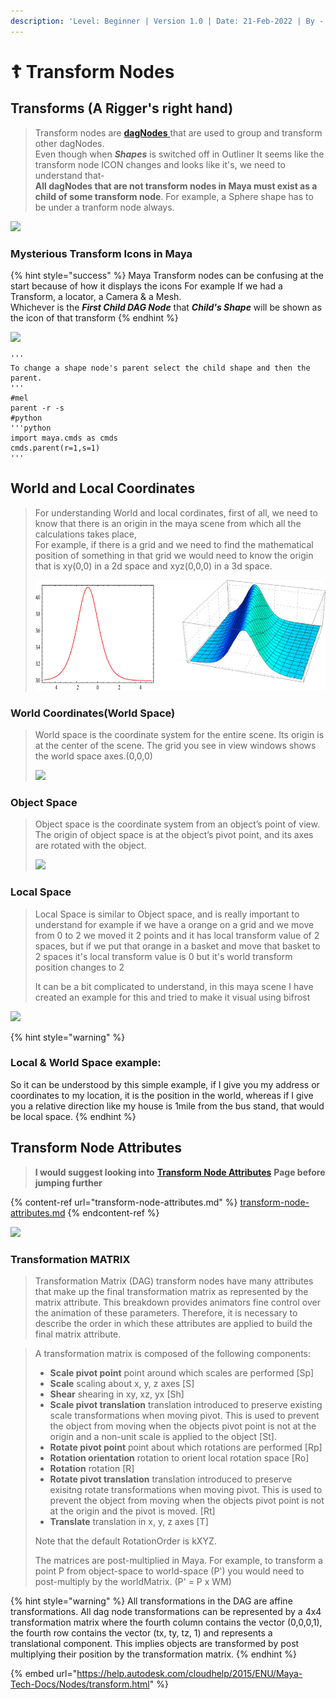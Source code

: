 ```yaml
---
description: 'Level: Beginner | Version 1.0 | Date: 21-Feb-2022 | By - Siddarth Mehra'
---
```


# ☦ Transform Nodes

## Transforms (A Rigger's right hand)

> Transform nodes are [**dagNodes** ](./#dag-and-dag-hierarchy)that are used to group and transform other dagNodes. \
> Even though when _**Shapes**_ is switched off in Outliner It seems like the transform node ICON changes and looks like it's, we need to understand that-\
> **All dagNodes that are not transform nodes in Maya must exist as a child of some transform node**. For example, a Sphere shape has to be under a tranform node always.

![](../../.gitbook/assets/maya\_cgzPWEp8ty.gif)

### Mysterious Transform Icons in Maya

{% hint style="success" %}
Maya Transform nodes can be confusing at the start because of how it displays the icons For example If we had a Transform, a locator, a Camera & a Mesh.\
Whichever is the _**First Child DAG Node**_ that _**Child's Shape**_ will be shown as the icon of that transform
{% endhint %}

![](../../.gitbook/assets/maya\_3BkxPrmk2Y.gif)



```
'''
To change a shape node's parent select the child shape and then the parent. 
'''
#mel
parent -r -s
#python 
'''python
import maya.cmds as cmds
cmds.parent(r=1,s=1)
'''
```



## World and Local Coordinates&#x20;

> For understanding World and local cordinates, first of all, we need to know that there is an origin in the maya scene from which all the calculations takes place,\
> For example, if there is a grid and we need to find the mathematical position of something in that grid we would need to know the origin that is xy(0,0) in a 2d space and xyz(0,0,0) in a 3d space.
>
> ![](<../../.gitbook/assets/image (7).png>)

### World Coordinates(World Space)

> World space is the coordinate system for the entire scene. Its origin is at the center of the scene. The grid you see in view windows shows the world space axes.(0,0,0)
>
> ![](https://help.autodesk.com/cloudhelp/2018/ENU/Maya-Basics/images/GUID-8B7AD211-47B4-4790-8543-82777029C75A.png)



### Object Space

> Object space is the coordinate system from an object’s point of view. The origin of object space is at the object’s pivot point, and its axes are rotated with the object.
>
> ![](https://help.autodesk.com/cloudhelp/2018/ENU/Maya-Basics/images/GUID-BB1C65CF-70BB-4B06-AC52-D50AAC0988FC.png)

### Local Space

> Local Space is similar to Object space, and is really important to understand for example if we have a orange on a grid and we move from  0 to 2 we moved it 2 points and it has local transform value of 2 spaces, but if we put that orange in a basket and move that basket to 2 spaces it's local transform value is 0 but it's world transform position changes to 2
>
> It can be a bit complicated to understand, in this maya scene I have created an example for this and tried to make it visual using bifrost

![](../../.gitbook/assets/maya\_NBJp4EpmIP.gif)

{% hint style="warning" %}
### Local & World Space example:

So it can be understood by this simple example, if I give you my address or coordinates to my location, it is the position in the world, whereas if I give you a relative direction like my house is 1mile from the bus stand, that would be local space.
{% endhint %}

## Transform Node Attributes

> **I would suggest looking into** [**Transform Node Attributes**](transform-node-attributes.md) **Page before jumping further**

{% content-ref url="transform-node-attributes.md" %}
[transform-node-attributes.md](transform-node-attributes.md)
{% endcontent-ref %}

![](../../.gitbook/assets/maya\_gohDDARDIQ.gif)

### Transformation MATRIX

> Transformation Matrix (DAG) transform nodes have many attributes that make up the final transformation matrix as represented by the matrix attribute. This breakdown provides animators fine control over the animation of these parameters. Therefore, it is necessary to describe the order in which these attributes are applied to build the final matrix attribute.

> A transformation matrix is composed of the following components:
>
> * **Scale pivot point** point around which scales are performed \[Sp]
> * **Scale** scaling about x, y, z axes \[S]
> * **Shear** shearing in xy, xz, yx \[Sh]
> * **Scale pivot translation** translation introduced to preserve existing scale transformations when moving pivot. This is used to prevent the object from moving when the objects pivot point is not at the origin and a non-unit scale is applied to the object \[St].
> * **Rotate pivot point** point about which rotations are performed \[Rp]
> * **Rotation orientation** rotation to orient local rotation space \[Ro]
> * **Rotation** rotation \[R]
> * **Rotate pivot translation** translation introduced to preserve exisitng rotate transformations when moving pivot. This is used to prevent the object from moving when the objects pivot point is not at the origin and the pivot is moved. \[Rt]
> * **Translate** translation in x, y, z axes \[T]
>
> Note that the default RotationOrder is kXYZ.
>
> The matrices are post-multiplied in Maya. For example, to transform a point P from object-space to world-space (P') you would need to post-multiply by the worldMatrix. (P' = P x WM)



{% hint style="warning" %}
All transformations in the DAG are affine transformations. All dag node transformations can be represented by a 4x4 transformation matrix where the fourth column contains the vector (0,0,0,1), the fourth row contains the vector (tx, ty, tz, 1) and represents a translational component. This implies objects are transformed by post multiplying their position by the transformation matrix.
{% endhint %}



{% embed url="https://help.autodesk.com/cloudhelp/2015/ENU/Maya-Tech-Docs/Nodes/transform.html" %}

